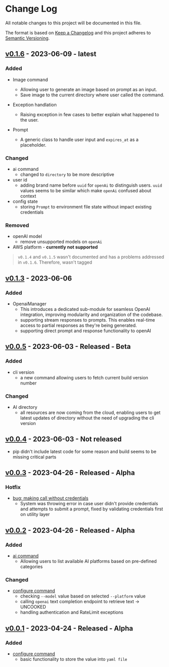 
# Change Log
All notable changes to this project will be documented in this file.

The format is based on [Keep a Changelog](http://keepachangelog.com/)
and this project adheres to [Semantic Versioning](http://semver.org/).
## [v0.1.6](#0.1.6) - 2023-06-09 - latest

### Added
- Image command
    - Allowing user to generate an image based on prompt as an input.
    - Save image to the current directory where user called the command.

- Exception handlation
    - Raising exception in few cases to better explain what happened to the user.

- Prompt
    - A generic class to handle user input and `expires_at` as a placeholder.
### Changed
- ai command
    - changed to `directory` to be more descriptive
- user id
    - adding brand name before `uuid` for `openAi` to distinguish users. `uuid` values seems to be similar which make `openAi` confused about context
- config state
    - storing `Prompt` to environment file state without impact existing credentials

### Removed
- openAI model
    - remove unsupported models on `openAi`
- AWS platform - __currently not supported__

> `v0.1.4` and `v0.1.5` wasn't documented and has a problems addressed in `v0.1.6`. Therefore, wasn't tagged

## [v0.1.3](#v0.1.3) - 2023-06-06

### Added
- OpenaiManager
    - This introduces a dedicated sub-module for seamless OpenAI integration, improving modularity and organization of the codebase.
    - supporting stream responses to prompts. This enables real-time access to partial responses as they're being generated.
    - supporting direct prompt and response functionality to openAI

## [v0.0.5](#v0.0.5) - 2023-06-03 - Released - Beta

### Added
- cli version
    - a new command allowing users to fetch current build version number

### Changed
- AI directory
    - all resources are now coming from the cloud, enabling users to get latest updates of directory without the need of upgrading the cli version

## [v0.0.4](#0.0.4) - 2023-06-03 - Not released
- pip didn't include latest code for some reason and build seems to be missing critical parts

## [v0.0.3](#v0.0.3) - 2023-04-26 - Released - Alpha

### Hotfix
- [bug: making call without credentials](#8)
    - System was throwing error in case user didn't provide credentials and attempts to submit a prompt, fixed by validating credentials first on utility layer

## [v0.0.2](#v0.0.2) - 2023-04-26 - Released - Alpha

### Added
- [ai command](#6)
    - Allowing users to list available AI platforms based on pre-defined categories
### Changed
- [configure command](#7)
    - checking `--model` value based on selected `--platform` value
    - calling `openai` text completion endpoint to retrieve text -> UNCOOKED
    - handling authentication and RateLimit exceptions

## [v0.0.1](#v0.0.1) - 2023-04-24 - Released - Alpha

### Added
- [configure command](#1)
    - basic functionality to store the value into `yaml file`
